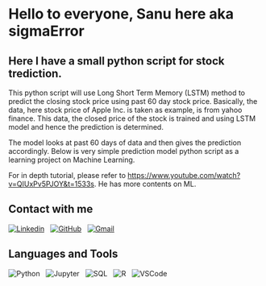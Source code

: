 # Hello to everyone, Sanu here aka sigmaError

## Here I have a small python script for stock trediction.

This python script will use Long Short Term Memory (LSTM) method to predict the closing stock price using past 60 day stock price. Basically, the data, here stock price of Apple Inc. is taken as example, is from yahoo finance. This data, the closed price of the stock is trained and using LSTM model and hence the prediction is determined.

The model looks at past 60 days of data and then gives the prediction accordingly. Below is very simple prediction model python script as a learning project on Machine Learning.

For in depth tutorial, please refer to https://www.youtube.com/watch?v=QIUxPv5PJOY&t=1533s. He has more contents on ML.

## Contact with me
[![Linkedin](https://img.shields.io/badge/LinkedIn-0077B5?style=for-the-badge&logo=linkedin&logoColor=whiteg)](https://www.linkedin.com/in/sanu-maharjan-557237211/)
&nbsp;
[![GitHub](https://img.shields.io/badge/GitHub-100000?style=for-the-badge&logo=github&logoColor=whiteg)](https://github.com/sigmaError)
&nbsp;
[![Gmail](https://img.shields.io/badge/Gmail-D14836?style=for-the-badge&logo=gmail&logoColor=white)](mailto:m21sanu@gmail.com)


## Languages and Tools
![Python](https://img.shields.io/badge/Python-3776AB?style=for-the-badge&logo=python&logoColor=white)
&nbsp;
![Jupyter](https://img.shields.io/badge/Jupyter-F37626.svg?&style=for-the-badge&logo=Jupyter&logoColor=white)
&nbsp;
![SQL](https://img.shields.io/badge/MySQL-00000F?style=for-the-badge&logo=mysql&logoColor=white)
&nbsp;
![R](https://img.shields.io/badge/R-276DC3?style=for-the-badge&logo=r&logoColor=white
)
&nbsp;
![VSCode](	https://img.shields.io/badge/Visual_Studio_Code-0078D4?style=for-the-badge&logo=visual%20studio%20code&logoColor=white)